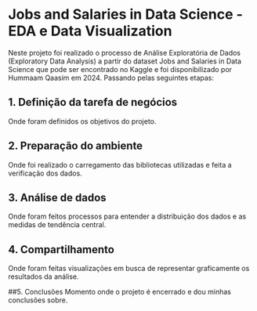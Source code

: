 # Jobs and Salaries in Data Science - EDA e Data Visualization

Neste projeto foi realizado o processo de Análise Exploratória de Dados (Exploratory Data Analysis) a partir do dataset Jobs and Salaries in Data Science que pode ser encontrado no Kaggle e foi disponibilizado por Hummaam Qaasim em 2024. Passando pelas seguintes etapas:

## 1. Definição da tarefa de negócios
Onde foram definidos os objetivos do projeto. 

## 2. Preparação do ambiente
Onde foi realizado o carregamento das bibliotecas utilizadas e feita a verificação dos dados.

## 3. Análise de dados
Onde foram feitos processos para entender a distribuição dos dados e as medidas de tendência central.

## 4. Compartilhamento
Onde foram feitas visualizações em busca de representar graficamente os resultados da análise.

##5. Conclusões
Momento onde o projeto é encerrado e dou minhas conclusões sobre. 
